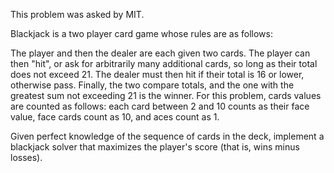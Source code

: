 This problem was asked by MIT.

Blackjack is a two player card game whose rules are as follows:

The player and then the dealer are each given two cards.
The player can then "hit", or ask for arbitrarily many additional cards, so long as their total does not exceed 21.
The dealer must then hit if their total is 16 or lower, otherwise pass.
Finally, the two compare totals, and the one with the greatest sum not exceeding 21 is the winner.
For this problem, cards values are counted as follows: each card between 2 and 10 counts as their face value, face cards count as 10, and aces count as 1.

Given perfect knowledge of the sequence of cards in the deck, implement a blackjack solver that maximizes the player's score (that is, wins minus losses).
